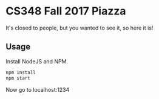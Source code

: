 # CS348 Fall 2017 Piazza

It's closed to people, but you wanted to see it, so here it is!

## Usage

Install NodeJS and NPM.

```sh
npm install
npm start
```

Now go to localhost:1234
